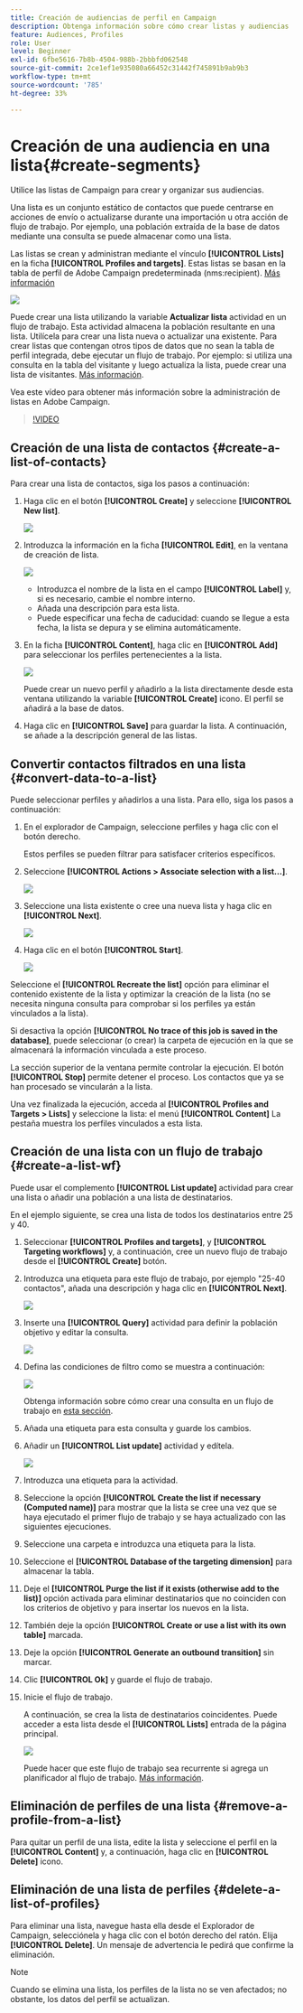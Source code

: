 ```yaml
---
title: Creación de audiencias de perfil en Campaign
description: Obtenga información sobre cómo crear listas y audiencias
feature: Audiences, Profiles
role: User
level: Beginner
exl-id: 6fbe5616-7b8b-4504-988b-2bbbfd062548
source-git-commit: 2ce1ef1e935080a66452c31442f745891b9ab9b3
workflow-type: tm+mt
source-wordcount: '785'
ht-degree: 33%

---
```


# Creación de una audiencia en una lista{#create-segments}

Utilice las listas de Campaign para crear y organizar sus audiencias.

Una lista es un conjunto estático de contactos que puede centrarse en acciones de envío o actualizarse durante una importación u otra acción de flujo de trabajo. Por ejemplo, una población extraída de la base de datos mediante una consulta se puede almacenar como una lista.

Las listas se crean y administran mediante el vínculo **[!UICONTROL Lists]** en la ficha **[!UICONTROL Profiles and targets]**. Estas listas se basan en la tabla de perfil de Adobe Campaign predeterminada (nms:recipient). [Más información](../dev/datamodel.md#ootb-profiles.md)

![](assets/list-dashboard.png)

Puede crear una lista utilizando la variable **Actualizar lista** actividad en un flujo de trabajo. Esta actividad almacena la población resultante en una lista. Utilícela para crear una lista nueva o actualizar una existente. Para crear listas que contengan otros tipos de datos que no sean la tabla de perfil integrada, debe ejecutar un flujo de trabajo. Por ejemplo: si utiliza una consulta en la tabla del visitante y luego actualiza la lista, puede crear una lista de visitantes. [Más información](#create-a-list-wf).

Vea este vídeo para obtener más información sobre la administración de listas en Adobe Campaign.

>[!VIDEO](https://video.tv.adobe.com/v/334909?quality=12)


## Creación de una lista de contactos {#create-a-list-of-contacts}

Para crear una lista de contactos, siga los pasos a continuación:

1. Haga clic en el botón **[!UICONTROL Create]** y seleccione **[!UICONTROL New list]**.

   ![](assets/new-list.png)

1. Introduzca la información en la ficha **[!UICONTROL Edit]**, en la ventana de creación de lista.

   ![](assets/list-details.png)

   * Introduzca el nombre de la lista en el campo **[!UICONTROL Label]** y, si es necesario, cambie el nombre interno.
   * Añada una descripción para esta lista.
   * Puede especificar una fecha de caducidad: cuando se llegue a esta fecha, la lista se depura y se elimina automáticamente.


1. En la ficha **[!UICONTROL Content]**, haga clic en **[!UICONTROL Add]** para seleccionar los perfiles pertenecientes a la lista.

   ![](assets/add-profiles-to-a-list.png)

   Puede crear un nuevo perfil y añadirlo a la lista directamente desde esta ventana utilizando la variable **[!UICONTROL Create]** icono. El perfil se añadirá a la base de datos.

1. Haga clic en **[!UICONTROL Save]** para guardar la lista. A continuación, se añade a la descripción general de las listas.


## Convertir contactos filtrados en una lista {#convert-data-to-a-list}

Puede seleccionar perfiles y añadirlos a una lista. Para ello, siga los pasos a continuación:

1. En el explorador de Campaign, seleccione perfiles y haga clic con el botón derecho.

   Estos perfiles se pueden filtrar para satisfacer criterios específicos.

1. Seleccione **[!UICONTROL Actions > Associate selection with a list...]**.

   ![](assets/add-selection-to-a-list.png)

1. Seleccione una lista existente o cree una nueva lista y haga clic en **[!UICONTROL Next]**.

   ![](assets/select-the-list.png)

1. Haga clic en el botón **[!UICONTROL Start]**.

   ![](assets/record-a-list.png)

Seleccione el **[!UICONTROL Recreate the list]** opción para eliminar el contenido existente de la lista y optimizar la creación de la lista (no se necesita ninguna consulta para comprobar si los perfiles ya están vinculados a la lista).

Si desactiva la opción **[!UICONTROL No trace of this job is saved in the database]**, puede seleccionar (o crear) la carpeta de ejecución en la que se almacenará la información vinculada a este proceso.

La sección superior de la ventana permite controlar la ejecución. El botón **[!UICONTROL Stop]** permite detener el proceso. Los contactos que ya se han procesado se vincularán a la lista.

Una vez finalizada la ejecución, acceda al **[!UICONTROL Profiles and Targets > Lists]** y seleccione la lista: el menú **[!UICONTROL Content]** La pestaña muestra los perfiles vinculados a esta lista.


## Creación de una lista con un flujo de trabajo  {#create-a-list-wf}

Puede usar el complemento **[!UICONTROL List update]** actividad para crear una lista o añadir una población a una lista de destinatarios.

En el ejemplo siguiente, se crea una lista de todos los destinatarios entre 25 y 40.

1. Seleccionar **[!UICONTROL Profiles and targets]**, y **[!UICONTROL Targeting workflows]** y, a continuación, cree un nuevo flujo de trabajo desde el **[!UICONTROL Create]** botón.
1. Introduzca una etiqueta para este flujo de trabajo, por ejemplo &quot;25-40 contactos&quot;, añada una descripción y haga clic en **[!UICONTROL Next]**.

   ![](assets/targeting-wf-sample.png)

1. Inserte una **[!UICONTROL Query]** actividad para definir la población objetivo y editar la consulta.

   ![](assets/targeting-wf-edit-query.png)

1. Defina las condiciones de filtro como se muestra a continuación:

   ![](assets/targeting-wf-age-filter.png)

   Obtenga información sobre cómo crear una consulta en un flujo de trabajo en [esta sección](https://experienceleague.adobe.com/docs/campaign/automation/workflows/wf-activities/targeting-activities/query.html).

1. Añada una etiqueta para esta consulta y guarde los cambios.
1. Añadir un **[!UICONTROL List update]** actividad y edítela.

   ![](assets/list-update-activity.png)

1. Introduzca una etiqueta para la actividad.
1. Seleccione la opción **[!UICONTROL Create the list if necessary (Computed name)]** para mostrar que la lista se cree una vez que se haya ejecutado el primer flujo de trabajo y se haya actualizado con las siguientes ejecuciones.
1. Seleccione una carpeta e introduzca una etiqueta para la lista.
1. Seleccione el **[!UICONTROL Database of the targeting dimension]** para almacenar la tabla.
1. Deje el **[!UICONTROL Purge the list if it exists (otherwise add to the list)]** opción activada para eliminar destinatarios que no coinciden con los criterios de objetivo y para insertar los nuevos en la lista.
1. También deje la opción **[!UICONTROL Create or use a list with its own table]** marcada.
1. Deje la opción **[!UICONTROL Generate an outbound transition]** sin marcar.
1. Clic **[!UICONTROL Ok]** y guarde el flujo de trabajo.
1. Inicie el flujo de trabajo.

   A continuación, se crea la lista de destinatarios coincidentes. Puede acceder a esta lista desde el **[!UICONTROL Lists]** entrada de la página principal.

   ![](assets/access-new-list.png)

   Puede hacer que este flujo de trabajo sea recurrente si agrega un planificador al flujo de trabajo. [Más información](https://experienceleague.adobe.com/docs/campaign/automation/workflows/wf-activities/flow-control-activities/scheduler.html).

## Eliminación de perfiles de una lista {#remove-a-profile-from-a-list}

Para quitar un perfil de una lista, edite la lista y seleccione el perfil en la **[!UICONTROL Content]** y, a continuación, haga clic en **[!UICONTROL Delete]** icono.

## Eliminación de una lista de perfiles {#delete-a-list-of-profiles}

Para eliminar una lista, navegue hasta ella desde el Explorador de Campaign, selecciónela y haga clic con el botón derecho del ratón. Elija **[!UICONTROL Delete]**. Un mensaje de advertencia le pedirá que confirme la eliminación.

>[!NOTE]
>
>Cuando se elimina una lista, los perfiles de la lista no se ven afectados; no obstante, los datos del perfil se actualizan.
